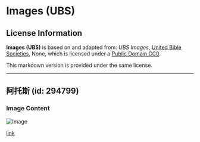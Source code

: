 # Images (UBS)

## License Information

**Images (UBS)** is based on and adapted from: _UBS Images_, [United Bible Societies](https://unitedbiblesocieties.org/), None, which is licensed under a [Public Domain CC0](https://creativecommons.org/public-domain/cc0/).

This markdown version is provided under the same license.



--------------------------------

## 阿托斯 (id: 294799)

### Image Content

![Image](https://cdn.aquifer.bible/aquifer-content/resources/Media/WEB-0046_athos.jpg)

[link](https://cdn.aquifer.bible/aquifer-content/resources/Media/WEB-0046_athos.jpg)


